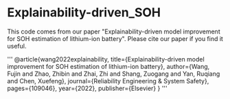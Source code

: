 # Explainability-driven_SOH

This code comes from our paper "Explainability-driven model improvement for SOH estimation of lithium-ion battery".
Please cite our paper if you find it useful.

'''
@article{wang2022explainability,
  title={Explainability-driven model improvement for SOH estimation of lithium-ion battery},
  author={Wang, Fujin and Zhao, Zhibin and Zhai, Zhi and Shang, Zuogang and Yan, Ruqiang and Chen, Xuefeng},
  journal={Reliability Engineering \& System Safety},
  pages={109046},
  year={2022},
  publisher={Elsevier}
}
'''
